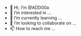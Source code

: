 - 👋 Hi, I’m @ADD00a
- 👀 I’m interested in ...
- 🌱 I’m currently learning ...
- 💞️ I’m looking to collaborate on ...
- 📫 How to reach me ...

<!---
ADD00a/ADD00a is a ✨ special ✨ repository because its `README.md` (this file) appears on your GitHub profile.
You can click the Preview link to take a look at your changes.
--->

